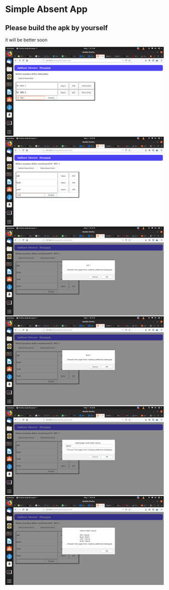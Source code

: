 <h1>Simple Absent App</h1>
<h2>Please build the apk by yourself</h2>
it will be better soon

![Screenshot](SS0.png)
![Screenshot](SS1.png)
![Screenshot](SS2.png)
![Screenshot](SS3.png)
![Screenshot](SS4.png)
![Screenshot](SS5.png)
